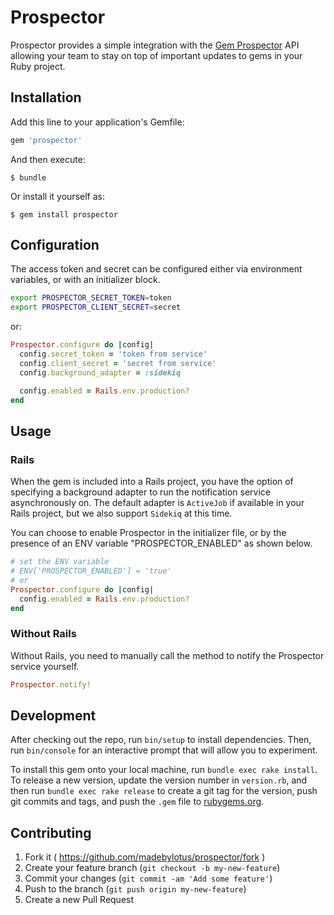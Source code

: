 # Prospector

Prospector provides a simple integration with the [Gem Prospector](http://www.gemprospector.com) API allowing your team to stay on top of important updates to gems in your Ruby project.

## Installation

Add this line to your application's Gemfile:

```ruby
gem 'prospector'
```

And then execute:

    $ bundle

Or install it yourself as:

    $ gem install prospector

## Configuration

The access token and secret can be configured either via environment variables, or with an initializer block.

```sh
export PROSPECTOR_SECRET_TOKEN=token
export PROSPECTOR_CLIENT_SECRET=secret
```

or:

```ruby
Prospector.configure do |config|
  config.secret_token = 'token from service'
  config.client_secret = 'secret from service'
  config.background_adapter = :sidekiq

  config.enabled = Rails.env.production?
end
```

## Usage

### Rails

When the gem is included into a Rails project, you have the option of specifying a background adapter to run the notification service asynchronously on.  The default adapter is `ActiveJob` if available in your Rails project, but we also support `Sidekiq` at this time.

You can choose to enable Prospector in the initializer file, or by the presence of an ENV variable "PROSPECTOR_ENABLED" as shown below.

```ruby
# set the ENV variable
# ENV['PROSPECTOR_ENABLED'] = 'true'
# or
Prospector.configure do |config|
  config.enabled = Rails.env.production?
end
```

### Without Rails

Without Rails, you need to manually call the method to notify the Prospector service yourself.

```ruby
Prospector.notify!
```

## Development

After checking out the repo, run `bin/setup` to install dependencies. Then, run `bin/console` for an interactive prompt that will allow you to experiment.

To install this gem onto your local machine, run `bundle exec rake install`. To release a new version, update the version number in `version.rb`, and then run `bundle exec rake release` to create a git tag for the version, push git commits and tags, and push the `.gem` file to [rubygems.org](https://rubygems.org).

## Contributing

1. Fork it ( https://github.com/madebylotus/prospector/fork )
2. Create your feature branch (`git checkout -b my-new-feature`)
3. Commit your changes (`git commit -am 'Add some feature'`)
4. Push to the branch (`git push origin my-new-feature`)
5. Create a new Pull Request
